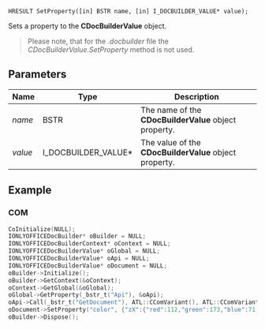`HRESULT SetProperty([in] BSTR name, [in] I_DOCBUILDER_VALUE* value);`

Sets a property to the **CDocBuilderValue** object.

> Please note, that for the *.docbuilder* file the *CDocBuilderValue.SetProperty* method is not used.

## Parameters

| Name    | Type                   | Description                                            |
| ------- | ---------------------- | ------------------------------------------------------ |
| *name*  | BSTR                   | The name of the **CDocBuilderValue** object property.  |
| *value* | I\_DOCBUILDER\_VALUE\* | The value of the **CDocBuilderValue** object property. |

## Example

### COM

```cpp
CoInitialize(NULL);
IONLYOFFICEDocBuilder* oBuilder = NULL;
IONLYOFFICEDocBuilderContext* oContext = NULL;
IONLYOFFICEDocBuilderValue* oGlobal = NULL;
IONLYOFFICEDocBuilderValue* oApi = NULL;
IONLYOFFICEDocBuilderValue* oDocument = NULL;
oBuilder->Initialize();
oBuilder->GetContext(&oContext);
oContext->GetGlobal(&oGlobal);
oGlobal->GetProperty(_bstr_t("Api"), &oApi);
oApi->Call(_bstr_t("GetDocument"), ATL::CComVariant(), ATL::CComVariant(), ATL::CComVariant(), ATL::CComVariant(), ATL::CComVariant(), ATL::CComVariant(), &oDocument);
oDocument->SetProperty("color", {"zX":{"red":112,"green":173,"blue":71,"alpha":255},"type":"srgb","Zvf":null,"type":"uniColor"});
oBuilder->Dispose();
```
